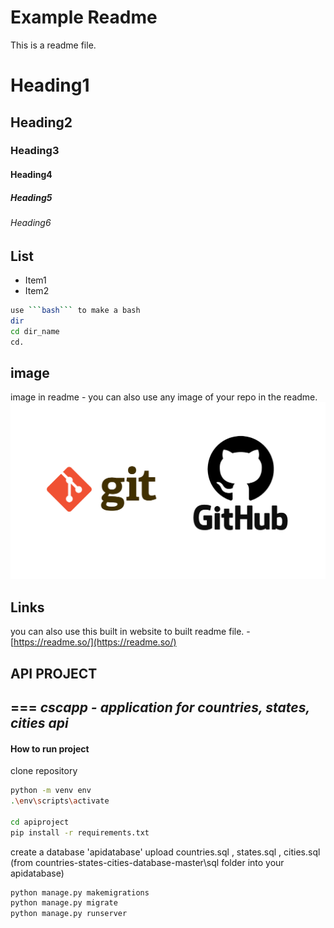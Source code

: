 Example Readme
================================================================================
This is a readme file.

# Heading1
## Heading2
### Heading3
#### Heading4
##### Heading5
###### Heading6

## List
* Item1
* Item2

```bash
use ```bash``` to make a bash
dir
cd dir_name
cd.
```

## image

image in readme - you can also use any image of your repo in the readme.
![image](images/git-github.png)


## Links

you can also use this built in website to built readme file.
-[https://readme.so/](https://readme.so/)

## API PROJECT  
===
_cscapp - application for countries, states, cities api_
---

#### How to run project

clone repository

```bash
python -m venv env
.\env\scripts\activate

cd apiproject
pip install -r requirements.txt
```

create a database 'apidatabase'
upload countries.sql , states.sql , cities.sql (from countries-states-cities-database-master\sql folder into your apidatabase)

```bash
python manage.py makemigrations
python manage.py migrate
python manage.py runserver
```
